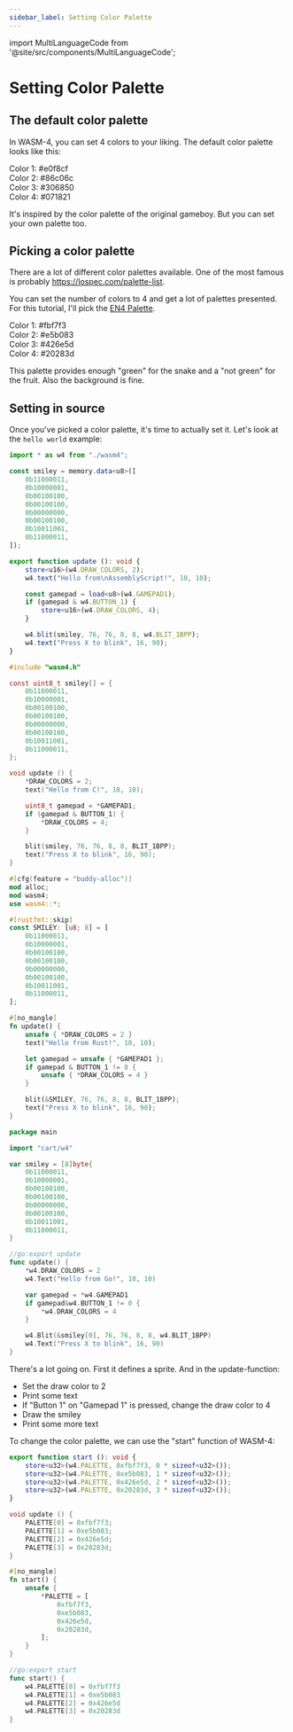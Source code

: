 ```yaml
---
sidebar_label: Setting Color Palette
---
```


import MultiLanguageCode from '@site/src/components/MultiLanguageCode';

# Setting Color Palette

## The default color palette

In WASM-4, you can set 4 colors to your liking. The default color palette looks like this:

<div className="row row--no-gutters">
    <div className="col col--2" style={{padding: "1.5rem", background: "#e0f8cf", color: "#000"}}>Color 1: #e0f8cf</div>
    <div className="col col--2" style={{padding: "1.5rem", background: "#86c06c", color: "#000"}}>Color 2: #86c06c</div>
    <div className="col col--2" style={{padding: "1.5rem", background: "#306850", color: "#fff"}}>Color 3: #306850</div>
    <div className="col col--2" style={{padding: "1.5rem", background: "#071821", color: "#fff"}}>Color 4: #071821</div>
</div>

It's inspired by the color palette of the original gameboy. But you can set your own palette too.

## Picking a color palette

There are a lot of different color palettes available. One of the most famous is probably https://lospec.com/palette-list.

You can set the number of colors to 4 and get a lot of palettes presented. For this tutorial, I'll pick the [EN4 Palette](https://lospec.com/palette-list/en4).

<div className="row row--no-gutters">
    <div className="col col--2" style={{padding: "1.5rem", background: "#fbf7f3", color: "#000"}}>Color 1: #fbf7f3</div>
    <div className="col col--2" style={{padding: "1.5rem", background: "#e5b083", color: "#000"}}>Color 2: #e5b083</div>
    <div className="col col--2" style={{padding: "1.5rem", background: "#426e5d", color: "#fff"}}>Color 3: #426e5d</div>
    <div className="col col--2" style={{padding: "1.5rem", background: "#20283d", color: "#fff"}}>Color 4: #20283d</div>
</div>

This palette provides enough "green" for the snake and a "not green" for the fruit. Also the background is fine.

## Setting in source

Once you've picked a color palette, it's time to actually set it. Let's look at the `hello world` example:

<MultiLanguageCode>

```typescript
import * as w4 from "./wasm4";

const smiley = memory.data<u8>([
    0b11000011,
    0b10000001,
    0b00100100,
    0b00100100,
    0b00000000,
    0b00100100,
    0b10011001,
    0b11000011,
]);

export function update (): void {
    store<u16>(w4.DRAW_COLORS, 2);
    w4.text("Hello from\nAssemblyScript!", 10, 10);

    const gamepad = load<u8>(w4.GAMEPAD1);
    if (gamepad & w4.BUTTON_1) {
        store<u16>(w4.DRAW_COLORS, 4);
    }

    w4.blit(smiley, 76, 76, 8, 8, w4.BLIT_1BPP);
    w4.text("Press X to blink", 16, 90);
}
```

```c
#include "wasm4.h"

const uint8_t smiley[] = {
    0b11000011,
    0b10000001,
    0b00100100,
    0b00100100,
    0b00000000,
    0b00100100,
    0b10011001,
    0b11000011,
};

void update () {
    *DRAW_COLORS = 2;
    text("Hello from C!", 10, 10);

    uint8_t gamepad = *GAMEPAD1;
    if (gamepad & BUTTON_1) {
        *DRAW_COLORS = 4;
    }

    blit(smiley, 76, 76, 8, 8, BLIT_1BPP);
    text("Press X to blink", 16, 90);
}
```

```rust
#[cfg(feature = "buddy-alloc")]
mod alloc;
mod wasm4;
use wasm4::*;

#[rustfmt::skip]
const SMILEY: [u8; 8] = [
    0b11000011,
    0b10000001,
    0b00100100,
    0b00100100,
    0b00000000,
    0b00100100,
    0b10011001,
    0b11000011,
];

#[no_mangle]
fn update() {
    unsafe { *DRAW_COLORS = 2 }
    text("Hello from Rust!", 10, 10);

    let gamepad = unsafe { *GAMEPAD1 };
    if gamepad & BUTTON_1 != 0 {
        unsafe { *DRAW_COLORS = 4 }
    }

    blit(&SMILEY, 76, 76, 8, 8, BLIT_1BPP);
    text("Press X to blink", 16, 90);
}
```

```go
package main

import "cart/w4"

var smiley = [8]byte{
	0b11000011,
	0b10000001,
	0b00100100,
	0b00100100,
	0b00000000,
	0b00100100,
	0b10011001,
	0b11000011,
}

//go:export update
func update() {
	*w4.DRAW_COLORS = 2
	w4.Text("Hello from Go!", 10, 10)

	var gamepad = *w4.GAMEPAD1
	if gamepad&w4.BUTTON_1 != 0 {
		*w4.DRAW_COLORS = 4
	}

	w4.Blit(&smiley[0], 76, 76, 8, 8, w4.BLIT_1BPP)
	w4.Text("Press X to blink", 16, 90)
}
```

</MultiLanguageCode>

There's a lot going on. First it defines a sprite. And in the update-function:
- Set the draw color to 2
- Print some text
- If "Button 1" on "Gamepad 1" is pressed, change the draw color to 4
- Draw the smiley
- Print some more text

To change the color palette, we can use the "start" function of WASM-4:

<MultiLanguageCode>

```typescript
export function start (): void {
    store<u32>(w4.PALETTE, 0xfbf7f3, 0 * sizeof<u32>());
    store<u32>(w4.PALETTE, 0xe5b083, 1 * sizeof<u32>());
    store<u32>(w4.PALETTE, 0x426e5d, 2 * sizeof<u32>());
    store<u32>(w4.PALETTE, 0x20283d, 3 * sizeof<u32>());
}
```

```c
void update () {
    PALETTE[0] = 0xfbf7f3;
    PALETTE[1] = 0xe5b083;
    PALETTE[2] = 0x426e5d;
    PALETTE[3] = 0x20283d;
}
```

```rust
#[no_mangle]
fn start() {
    unsafe {
        *PALETTE = [
            0xfbf7f3,
            0xe5b083,
            0x426e5d,
            0x20283d,
        ];
    }
}
```

```go
//go:export start
func start() {
    w4.PALETTE[0] = 0xfbf7f3
    w4.PALETTE[1] = 0xe5b083
    w4.PALETTE[2] = 0x426e5d
    w4.PALETTE[3] = 0x20283d
}
```

</MultiLanguageCode>
